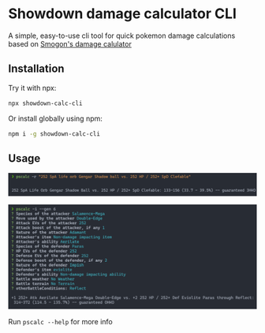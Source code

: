 # Showdown damage calculator CLI

A simple, easy-to-use cli tool for quick pokemon damage calculations based on [Smogon's damage calulator](https://calc.pokemonshowdown.com)

## Installation

Try it with npx:
```bash
npx showdown-calc-cli
```

Or install globally using npm:
```bash
npm i -g showdown-calc-cli
```

## Usage

![Raw string mode](images/rawString.png "Raw string mode")

![Interactive mode](images/interactive.png "Interactive mode")

Run `pscalc --help` for more info
